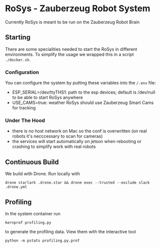 # RoSys - Zauberzeug Robot System

Currently RoSys is meant to be run on the Zauberzeug Robot Brain

## Starting

There are some specialities needed to start the RoSys in different environments. To simplify the usage we wrapped this in a script `./docker.sh`.

### Configuration

You can configure the system by putting these variables into the `/.env` file:

- ESP_SERIAL=/dev/ttyTHS1: path to the esp devices; default is /dev/null to be able to start RoSys anywhere
- USE_CAMS=true: weather RoSys should use Zauberzeug Smart Cams for tracking

### Under The Hood

- there is no host network on Mac so the conf is overwritten (on real robots it's necccessary to scan for cameras)
- the services will start automatically on jetson when rebooting or crashing to simplify work with real robots

## Continuous Build

We build with Drone. Run locally with

    drone starlark .drone.star && drone exec --trusted --exclude slack  .drone.yml

## Profiling

In the system container run

    kernprof profiling.py

to generate the profiling data. View them with the interactive tool

    python -m pstats profiling.py.prof
